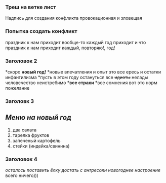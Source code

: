 ### Треш на ветке лист
Надпись для создания конфликта
провокационная и зловещая
### Попытка создать конфликт
праздник к нам приходит 
вообще-то каждый год приходит и что
праздник к нам приходит
каждый, повторяю!, год!
### Заголовок 2
*скоро __новый год!__
*новые впечатления и опыт
это все ересь и остатки инфантилизма
*пусть в этом году остануться все ~~идиоты~~ нелады
человечество неистребимо
*__все страхи__
*все сомнения
вот это норм пожелание
### Заголовк 3
## *Меню на новый год*
1. два салата
2. тарелка фруктов
3. запеченый картофель
4. стейки (индейка/свинина)

### Заголовок 4
*осталось поставить ёлку*
*достать с антресоли новогоднее настроение*
всего ничего)))
